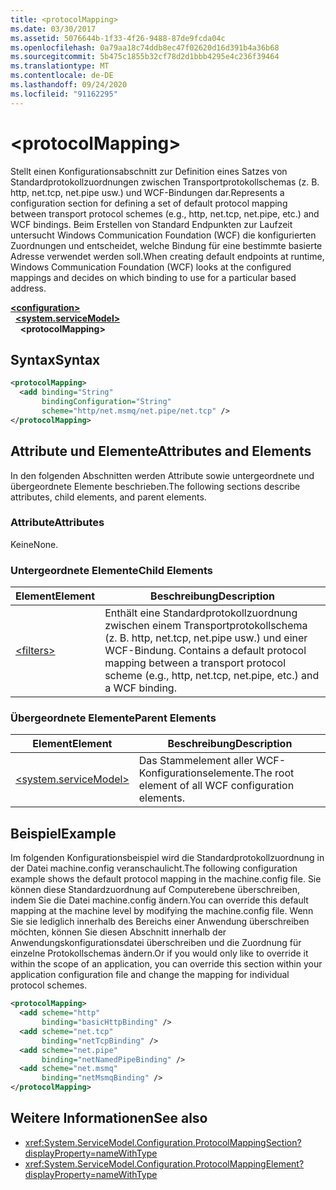 ```yaml
---
title: <protocolMapping>
ms.date: 03/30/2017
ms.assetid: 5076644b-1f33-4f26-9488-87de9fcda04c
ms.openlocfilehash: 0a79aa18c74ddb8ec47f02620d16d391b4a36b68
ms.sourcegitcommit: 5b475c1855b32cf78d2d1bbb4295e4c236f39464
ms.translationtype: MT
ms.contentlocale: de-DE
ms.lasthandoff: 09/24/2020
ms.locfileid: "91162295"
---
```

# \<protocolMapping>

<span data-ttu-id="a3486-101">Stellt einen Konfigurationsabschnitt zur Definition eines Satzes von Standardprotokollzuordnungen zwischen Transportprotokollschemas (z. B. http, net.tcp, net.pipe usw.) und WCF-Bindungen dar.</span><span class="sxs-lookup"><span data-stu-id="a3486-101">Represents a configuration section for defining a set of default protocol mapping between transport protocol schemes (e.g., http, net.tcp, net.pipe, etc.) and WCF bindings.</span></span> <span data-ttu-id="a3486-102">Beim Erstellen von Standard Endpunkten zur Laufzeit untersucht Windows Communication Foundation (WCF) die konfigurierten Zuordnungen und entscheidet, welche Bindung für eine bestimmte basierte Adresse verwendet werden soll.</span><span class="sxs-lookup"><span data-stu-id="a3486-102">When creating default endpoints at runtime, Windows Communication Foundation (WCF) looks at the configured mappings and decides on which binding to use for a particular based address.</span></span>  
  
[**\<configuration>**](../configuration-element.md)\
&nbsp;&nbsp;[**\<system.serviceModel>**](system-servicemodel.md)\
&nbsp;&nbsp;&nbsp;&nbsp;**\<protocolMapping>**  
  
## <a name="syntax"></a><span data-ttu-id="a3486-103">Syntax</span><span class="sxs-lookup"><span data-stu-id="a3486-103">Syntax</span></span>  
  
```xml  
<protocolMapping>
  <add binding="String"
       bindingConfiguration="String"
       scheme="http/net.msmq/net.pipe/net.tcp" />
</protocolMapping>
```  
  
## <a name="attributes-and-elements"></a><span data-ttu-id="a3486-104">Attribute und Elemente</span><span class="sxs-lookup"><span data-stu-id="a3486-104">Attributes and Elements</span></span>  

 <span data-ttu-id="a3486-105">In den folgenden Abschnitten werden Attribute sowie untergeordnete und übergeordnete Elemente beschrieben.</span><span class="sxs-lookup"><span data-stu-id="a3486-105">The following sections describe attributes, child elements, and parent elements.</span></span>  
  
### <a name="attributes"></a><span data-ttu-id="a3486-106">Attribute</span><span class="sxs-lookup"><span data-stu-id="a3486-106">Attributes</span></span>  

 <span data-ttu-id="a3486-107">Keine</span><span class="sxs-lookup"><span data-stu-id="a3486-107">None.</span></span>  
  
### <a name="child-elements"></a><span data-ttu-id="a3486-108">Untergeordnete Elemente</span><span class="sxs-lookup"><span data-stu-id="a3486-108">Child Elements</span></span>  
  
|<span data-ttu-id="a3486-109">Element</span><span class="sxs-lookup"><span data-stu-id="a3486-109">Element</span></span>|<span data-ttu-id="a3486-110">Beschreibung</span><span class="sxs-lookup"><span data-stu-id="a3486-110">Description</span></span>|  
|-------------|-----------------|  
|[\<filters>](filters-of-routing.md)|<span data-ttu-id="a3486-111">Enthält eine Standardprotokollzuordnung zwischen einem Transportprotokollschema (z. B. http, net.tcp, net.pipe usw.) und einer WCF-Bindung. </span><span class="sxs-lookup"><span data-stu-id="a3486-111">Contains a default protocol mapping between a transport protocol scheme (e.g., http, net.tcp, net.pipe, etc.) and a WCF binding.</span></span>|  
  
### <a name="parent-elements"></a><span data-ttu-id="a3486-112">Übergeordnete Elemente</span><span class="sxs-lookup"><span data-stu-id="a3486-112">Parent Elements</span></span>  
  
|<span data-ttu-id="a3486-113">Element</span><span class="sxs-lookup"><span data-stu-id="a3486-113">Element</span></span>|<span data-ttu-id="a3486-114">Beschreibung</span><span class="sxs-lookup"><span data-stu-id="a3486-114">Description</span></span>|  
|-------------|-----------------|  
|[\<system.serviceModel>](system-servicemodel.md)|<span data-ttu-id="a3486-115">Das Stammelement aller WCF-Konfigurationselemente.</span><span class="sxs-lookup"><span data-stu-id="a3486-115">The root element of all WCF configuration elements.</span></span>|  
  
## <a name="example"></a><span data-ttu-id="a3486-116">Beispiel</span><span class="sxs-lookup"><span data-stu-id="a3486-116">Example</span></span>  

 <span data-ttu-id="a3486-117">Im folgenden Konfigurationsbeispiel wird die Standardprotokollzuordnung in der Datei machine.config veranschaulicht.</span><span class="sxs-lookup"><span data-stu-id="a3486-117">The following configuration example shows the default protocol mapping in the machine.config file.</span></span> <span data-ttu-id="a3486-118">Sie können diese Standardzuordnung auf Computerebene überschreiben, indem Sie die Datei machine.config ändern.</span><span class="sxs-lookup"><span data-stu-id="a3486-118">You can override this default mapping at the machine level by modifying the machine.config file.</span></span> <span data-ttu-id="a3486-119">Wenn Sie sie lediglich innerhalb des Bereichs einer Anwendung überschreiben möchten, können Sie diesen Abschnitt innerhalb der Anwendungskonfigurationsdatei überschreiben und die Zuordnung für einzelne Protokollschemas ändern.</span><span class="sxs-lookup"><span data-stu-id="a3486-119">Or if you would only like to override it within the scope of an application, you can override this section within your application configuration file and change the mapping for individual protocol schemes.</span></span>  
  
```xml  
<protocolMapping>
  <add scheme="http"
       binding="basicHttpBinding" />
  <add scheme="net.tcp"
       binding="netTcpBinding" />
  <add scheme="net.pipe"
       binding="netNamedPipeBinding" />
  <add scheme="net.msmq"
       binding="netMsmqBinding" />
</protocolMapping>
```  
  
## <a name="see-also"></a><span data-ttu-id="a3486-120">Weitere Informationen</span><span class="sxs-lookup"><span data-stu-id="a3486-120">See also</span></span>

- <xref:System.ServiceModel.Configuration.ProtocolMappingSection?displayProperty=nameWithType>
- <xref:System.ServiceModel.Configuration.ProtocolMappingElement?displayProperty=nameWithType>
